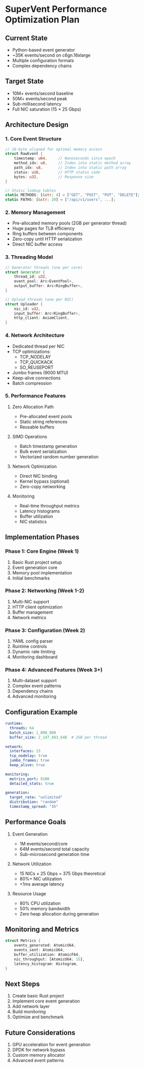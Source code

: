 
# SuperVent Performance Optimization Plan

## Current State
- Python-based event generator
- ~35K events/second on c6gn.16xlarge
- Multiple configuration formats
- Complex dependency chains

## Target State
- 10M+ events/second baseline
- 50M+ events/second peak
- Sub-millisecond latency
- Full NIC saturation (15 × 25 Gbps)

## Architecture Design

### 1. Core Event Structure
```rust
// 16-byte aligned for optimal memory access
struct RawEvent {
    timestamp: u64,     // Nanoseconds since epoch
    method_idx: u8,     // Index into static method array
    path_idx: u8,       // Index into static path array
    status: u16,        // HTTP status code
    bytes: u32,         // Response size
}

// Static lookup tables
static METHODS: [&str; 4] = ["GET", "POST", "PUT", "DELETE"];
static PATHS: [&str; 20] = ["/api/v1/users", ...];
```

### 2. Memory Management
- Pre-allocated memory pools (2GB per generator thread)
- Huge pages for TLB efficiency
- Ring buffers between components
- Zero-copy until HTTP serialization
- Direct NIC buffer access

### 3. Threading Model
```rust
// Generator threads (one per core)
struct Generator {
    thread_id: u32,
    event_pool: Arc<EventPool>,
    output_buffer: Arc<RingBuffer>,
}

// Upload threads (one per NIC)
struct Uploader {
    nic_id: u32,
    input_buffer: Arc<RingBuffer>,
    http_client: AxiomClient,
}
```

### 4. Network Architecture
- Dedicated thread per NIC
- TCP optimizations:
  - TCP_NODELAY
  - TCP_QUICKACK
  - SO_REUSEPORT
- Jumbo frames (9000 MTU)
- Keep-alive connections
- Batch compression

### 5. Performance Features
1. Zero Allocation Path
   - Pre-allocated event pools
   - Static string references
   - Reusable buffers

2. SIMD Operations
   - Batch timestamp generation
   - Bulk event serialization
   - Vectorized random number generation

3. Network Optimization
   - Direct NIC binding
   - Kernel bypass (optional)
   - Zero-copy networking

4. Monitoring
   - Real-time throughput metrics
   - Latency histograms
   - Buffer utilization
   - NIC statistics

## Implementation Phases

### Phase 1: Core Engine (Week 1)
1. Basic Rust project setup
2. Event generation core
3. Memory pool implementation
4. Initial benchmarks

### Phase 2: Networking (Week 1-2)
1. Multi-NIC support
2. HTTP client optimization
3. Buffer management
4. Network metrics

### Phase 3: Configuration (Week 2)
1. YAML config parser
2. Runtime controls
3. Dynamic rate limiting
4. Monitoring dashboard

### Phase 4: Advanced Features (Week 3+)
1. Multi-dataset support
2. Complex event patterns
3. Dependency chains
4. Advanced monitoring

## Configuration Example
```yaml
runtime:
  threads: 64
  batch_size: 1_000_000
  buffer_size: 2_147_483_648  # 2GB per thread
  
network:
  interfaces: 15
  tcp_nodelay: true
  jumbo_frames: true
  keep_alive: true
  
monitoring:
  metrics_port: 9100
  detailed_stats: true
  
generation:
  target_rate: "unlimited"
  distribution: "random"
  timestamp_spread: "1h"
```

## Performance Goals
1. Event Generation
   - 1M events/second/core
   - 64M events/second total capacity
   - Sub-microsecond generation time

2. Network Utilization
   - 15 NICs × 25 Gbps = 375 Gbps theoretical
   - 80%+ NIC utilization
   - <1ms average latency

3. Resource Usage
   - 80% CPU utilization
   - 50% memory bandwidth
   - Zero heap allocation during generation

## Monitoring and Metrics
```rust
struct Metrics {
    events_generated: AtomicU64,
    events_sent: AtomicU64,
    buffer_utilization: AtomicF64,
    nic_throughput: [AtomicU64; 15],
    latency_histogram: Histogram,
}
```

## Next Steps
1. Create basic Rust project
2. Implement core event generation
3. Add network layer
4. Build monitoring
5. Optimize and benchmark

## Future Considerations
1. GPU acceleration for event generation
2. DPDK for network bypass
3. Custom memory allocator
4. Advanced event patterns